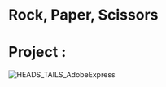 # Rock, Paper, Scissors

# Project :


![HEADS_TAILS_AdobeExpress](https://user-images.githubusercontent.com/108231138/185750689-30cc7b79-1d47-4158-b123-f42aaceae5d5.gif)


